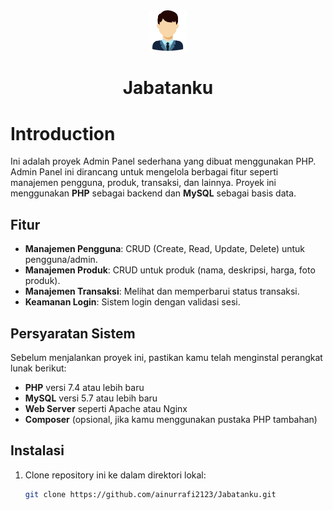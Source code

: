 <div align="center">
  <img src="https://github.com/ainurrafi2123/Jabatanku/blob/main/Assets/img/Pegawai.png" alt="Logo Toko" width="60px">
</div>
<div align="center">
  <h1>Jabatanku</h1>
</div>


# Introduction

Ini adalah proyek Admin Panel sederhana yang dibuat menggunakan PHP. Admin Panel ini dirancang untuk mengelola berbagai fitur seperti manajemen pengguna, produk, transaksi, dan lainnya. Proyek ini menggunakan **PHP** sebagai backend dan **MySQL** sebagai basis data.

## Fitur

- **Manajemen Pengguna**: CRUD (Create, Read, Update, Delete) untuk pengguna/admin.
- **Manajemen Produk**: CRUD untuk produk (nama, deskripsi, harga, foto produk).
- **Manajemen Transaksi**: Melihat dan memperbarui status transaksi.
- **Keamanan Login**: Sistem login dengan validasi sesi.

## Persyaratan Sistem

Sebelum menjalankan proyek ini, pastikan kamu telah menginstal perangkat lunak berikut:

- **PHP** versi 7.4 atau lebih baru
- **MySQL** versi 5.7 atau lebih baru
- **Web Server** seperti Apache atau Nginx
- **Composer** (opsional, jika kamu menggunakan pustaka PHP tambahan)
  
## Instalasi

1. Clone repository ini ke dalam direktori lokal:

   ```bash
   git clone https://github.com/ainurrafi2123/Jabatanku.git
